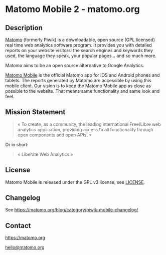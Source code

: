 # Matomo Mobile 2 - matomo.org

## Description

[Matomo](http://matomo.org/) (formerly Piwik) is a downloadable, open source (GPL licensed) real time web analytics 
software program.  It provides you with detailed reports on your website 
visitors: the search engines and keywords they used, the language they speak,
your popular pages... and so much more. 

Matomo aims to be an open source alternative to Google Analytics.

[Matomo Mobile](https://matomo.org/mobile/) is the official Matomo app for iOS and Android phones and tablets.
The reports generated by Matomo are accessible by using this mobile client. Our 
vision is to keep the Matomo Mobile app as close as possible to the website.
That means same functionality and same look and feel.

## Mission Statement

> « To create, as a community, the leading international Free/Libre web analytics application, providing access to all functionality through open components and open APIs. »

Or in short:
> « Liberate Web Analytics »

## License

Matomo Mobile is released under the GPL v3 license, see [LICENSE](LICENSE). 

## Changelog

See https://matomo.org/blog/category/piwik-mobile-changelog/

## Contact

https://matomo.org

hello@matomo.org
